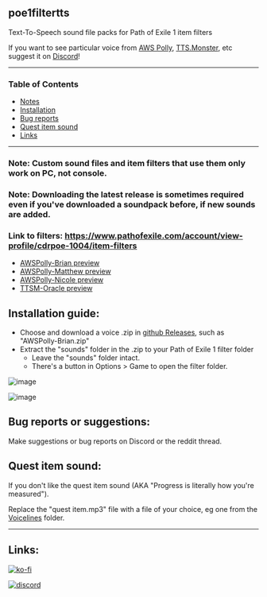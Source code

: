 ## poe1filtertts
Text-To-Speech sound file packs for Path of Exile 1 item filters

If you want to see particular voice from [AWS Polly](https://ttsmp3.com/), [TTS.Monster](https://tts.monster/), etc suggest it on [Discord](https://discord.gg/gRMjT5gVms)!

---
### Table of Contents
- [Notes](#poe1filtertts)
- [Installation](#installation-guide)
- [Bug reports](#bug-reports-or-suggestions)
- [Quest item sound](#quest-item-sound)
- [Links](#links)
---

### Note: Custom sound files and item filters that use them only work on PC, not console.

### Note: Downloading the latest release is sometimes required even if you've downloaded a soundpack before, if new sounds are added.

### Link to filters: https://www.pathofexile.com/account/view-profile/cdrpoe-1004/item-filters

* [AWSPolly-Brian preview](https://media.githubusercontent.com/media/cdrg/poe1filtertts/refs/heads/main/AWSPolly-Brian/sounds/currency/stacked%20deck.mp3)
* [AWSPolly-Matthew preview](https://media.githubusercontent.com/media/cdrg/poe1filtertts/refs/heads/main/AWSPolly-Matthew/sounds/currency/stacked%20deck.mp3)
* [AWSPolly-Nicole preview](https://media.githubusercontent.com/media/cdrg/poe1filtertts/refs/heads/main/AWSPolly-Nicole/sounds/currency/stacked%20deck.mp3)
* [TTSM-Oracle preview](https://media.githubusercontent.com/media/cdrg/poe1filtertts/refs/heads/main/TTSM-Oracle/sounds/currency/stacked%20deck.mp3)

## Installation guide:
- Choose and download a voice .zip in [github Releases](https://github.com/cdrg/poe1filtertts/releases/latest), such as "AWSPolly-Brian.zip"
- Extract the "sounds" folder in the .zip to your Path of Exile 1 filter folder
  - Leave the "sounds" folder intact.
  - There's a button in Options > Game to open the filter folder.

![image](https://github.com/user-attachments/assets/58ef8af8-64aa-463d-828d-ac18c1271c2e)

![image](https://github.com/user-attachments/assets/6058a8ac-434f-4db2-8152-4415438e6ab6)

## Bug reports or suggestions:

Make suggestions or bug reports on Discord or the reddit thread.

## Quest item sound: 

If you don't like the quest item sound (AKA "Progress is literally how you're measured").

Replace the "quest item.mp3" file with a file of your choice, eg one from the [Voicelines](https://github.com/cdrg/poe1filtertts/tree/main/voicelines) folder.

---
## Links:

[![ko-fi](https://ko-fi.com/img/githubbutton_sm.svg)](https://ko-fi.com/I2I7ROZFD)

[![discord](https://cdn.prod.website-files.com/6257adef93867e50d84d30e2/66e3d74e9607e61eeec9c91b_Logo.svg)](https://discord.gg/gRMjT5gVms)


